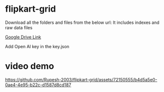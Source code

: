 # flipkart-grid

Download all the folders and files from the below url: It includes indexes and raw data files


[Google Drive Link](https://drive.google.com/drive/folders/1_w5CrPABdkU8iJDQKoxs00_vyoOseidy?usp=sharing)

Add Open AI key in the key.json

# video demo

https://github.com/Rupesh-2003/flipkart-grid/assets/72150555/b4d5a5e0-0ae4-4e95-b22c-d1587d8cd187


